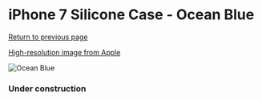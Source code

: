 # iPhone 7 Silicone Case - Ocean Blue

[Return to previous page](/iphone_7)

[High-resolution image from Apple](https://store.storeimages.cdn-apple.com/8756/as-images.apple.com/is/MMX12?wid=4500&hei=4500&fmt=png)

<div style="width: 384px"><img src="/everysource/MMX12.png" alt="Ocean Blue"></div>

### Under construction
